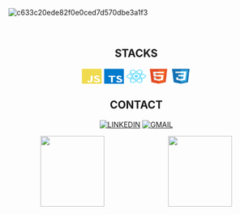 ![c633c20ede82f0e0ced7d570dbe3a1f3](https://user-images.githubusercontent.com/70382532/138322189-2db8df52-9dcb-40a0-88a8-c365466bd33d.gif)

<div align="center"><br>

## STACKS

  <img align="center" alt="techjuliana-Js" height="30" width="40" src="https://raw.githubusercontent.com/devicons/devicon/master/icons/javascript/javascript-plain.svg">
  <img align="center" alt="techjuliana-Ts" height="30" width="40" src="https://raw.githubusercontent.com/devicons/devicon/master/icons/typescript/typescript-plain.svg">
  <img align="center" alt="techjuliana-React" height="30" width="40" src="https://raw.githubusercontent.com/devicons/devicon/master/icons/react/react-original.svg">
  <img align="center" alt="techjuliana-HTML" height="30" width="40" src="https://raw.githubusercontent.com/devicons/devicon/master/icons/html5/html5-original.svg">
  <img align="center" alt="techjuliana-CSS" height="30" width="40" src="https://raw.githubusercontent.com/devicons/devicon/master/icons/css3/css3-original.svg">
  

<!-- ![JAVASCRIPT](https://img.shields.io/badge/JavaScript-323330?style=for-the-badge&logo=javascript&logoColor=F7DF1E) -->
<!-- ![REACT](https://img.shields.io/badge/React-20232A?style=for-the-badge&logo=react&logoColor=61DAFB) -->
<!-- ![HTML5](https://img.shields.io/badge/HTML5-E34F26?style=for-the-badge&logo=html5&logoColor=white) -->
<!-- ![CSS3](https://img.shields.io/badge/CSS3-1572B6?style=for-the-badge&logo=css3&logoColor=white) -->

## CONTACT
[![LINKEDIN](https://img.shields.io/badge/LinkedIn-0077B5?style=for-the-badge&logo=linkedin&logoColor=white)](https://www.linkedin.com/in/jackson-viana-99534b165/)
[![GMAIL](https://img.shields.io/badge/Gmail-D14836?style=for-the-badge&logo=gmail&logoColor=white)](https://mail.google.com/mail/u/0/#inbox)

<!-- [![Anurag's GitHub stats](https://github-readme-stats.vercel.app/api?username=JackS1o&show_icons=true&theme=onedark)](https://github.com/anuraghazra/github-readme-stats) -->
<!-- [![Top Langs](https://github-readme-stats.vercel.app/api/top-langs/?username=JackS1o&show_icons=true&theme=onedark)](https://github.com/anuraghazra/github-readme-stats) -->

<div style="display: inline_block" >
  <a href="https://github.com/JackS1o">
  <img height="140px" width="50%" align="left" margin="0" src="https://github-readme-stats.vercel.app/api?username=JackS1o&show_icons=true&theme=gotham&include_all_commits=true&count_private=true&hide=issues&locale=pt-br"/> 
  </a>
</div>

<div style="display: inline_block" >
  <a href="https://github.com/JackS1o">
  <img height="140px" align="right" width="50%" margin="0" src="https://github-readme-stats.vercel.app/api/top-langs/?username=JackS1o&layout=compact&langs_count=7&theme=gotham&locale=pt-br"/>
  </a>
</div>
